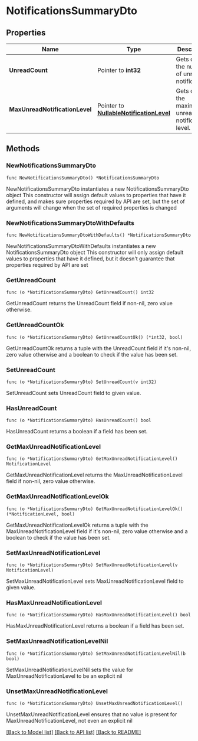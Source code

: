 # NotificationsSummaryDto

## Properties

Name | Type | Description | Notes
------------ | ------------- | ------------- | -------------
**UnreadCount** | Pointer to **int32** | Gets or sets the number of unread notifications. | [optional] 
**MaxUnreadNotificationLevel** | Pointer to [**NullableNotificationLevel**](NotificationLevel.md) | Gets or sets the maximum unread notification level. | [optional] 

## Methods

### NewNotificationsSummaryDto

`func NewNotificationsSummaryDto() *NotificationsSummaryDto`

NewNotificationsSummaryDto instantiates a new NotificationsSummaryDto object
This constructor will assign default values to properties that have it defined,
and makes sure properties required by API are set, but the set of arguments
will change when the set of required properties is changed

### NewNotificationsSummaryDtoWithDefaults

`func NewNotificationsSummaryDtoWithDefaults() *NotificationsSummaryDto`

NewNotificationsSummaryDtoWithDefaults instantiates a new NotificationsSummaryDto object
This constructor will only assign default values to properties that have it defined,
but it doesn't guarantee that properties required by API are set

### GetUnreadCount

`func (o *NotificationsSummaryDto) GetUnreadCount() int32`

GetUnreadCount returns the UnreadCount field if non-nil, zero value otherwise.

### GetUnreadCountOk

`func (o *NotificationsSummaryDto) GetUnreadCountOk() (*int32, bool)`

GetUnreadCountOk returns a tuple with the UnreadCount field if it's non-nil, zero value otherwise
and a boolean to check if the value has been set.

### SetUnreadCount

`func (o *NotificationsSummaryDto) SetUnreadCount(v int32)`

SetUnreadCount sets UnreadCount field to given value.

### HasUnreadCount

`func (o *NotificationsSummaryDto) HasUnreadCount() bool`

HasUnreadCount returns a boolean if a field has been set.

### GetMaxUnreadNotificationLevel

`func (o *NotificationsSummaryDto) GetMaxUnreadNotificationLevel() NotificationLevel`

GetMaxUnreadNotificationLevel returns the MaxUnreadNotificationLevel field if non-nil, zero value otherwise.

### GetMaxUnreadNotificationLevelOk

`func (o *NotificationsSummaryDto) GetMaxUnreadNotificationLevelOk() (*NotificationLevel, bool)`

GetMaxUnreadNotificationLevelOk returns a tuple with the MaxUnreadNotificationLevel field if it's non-nil, zero value otherwise
and a boolean to check if the value has been set.

### SetMaxUnreadNotificationLevel

`func (o *NotificationsSummaryDto) SetMaxUnreadNotificationLevel(v NotificationLevel)`

SetMaxUnreadNotificationLevel sets MaxUnreadNotificationLevel field to given value.

### HasMaxUnreadNotificationLevel

`func (o *NotificationsSummaryDto) HasMaxUnreadNotificationLevel() bool`

HasMaxUnreadNotificationLevel returns a boolean if a field has been set.

### SetMaxUnreadNotificationLevelNil

`func (o *NotificationsSummaryDto) SetMaxUnreadNotificationLevelNil(b bool)`

 SetMaxUnreadNotificationLevelNil sets the value for MaxUnreadNotificationLevel to be an explicit nil

### UnsetMaxUnreadNotificationLevel
`func (o *NotificationsSummaryDto) UnsetMaxUnreadNotificationLevel()`

UnsetMaxUnreadNotificationLevel ensures that no value is present for MaxUnreadNotificationLevel, not even an explicit nil

[[Back to Model list]](../README.md#documentation-for-models) [[Back to API list]](../README.md#documentation-for-api-endpoints) [[Back to README]](../README.md)


